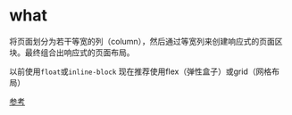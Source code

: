 # what
将页面划分为若干等宽的列（column），然后通过等宽列来创建响应式的页面区块。最终组合出响应式的页面布局。

以前使用`float`或`inline-block`
现在推荐使用flex（弹性盒子）或grid（网格布局）


[参考](https://acgtofe.com/posts/2015/07/a-story-of-grid)